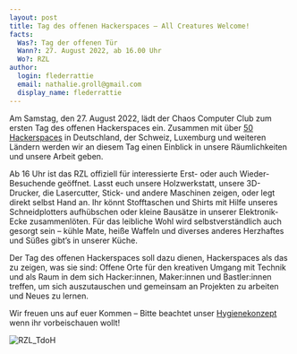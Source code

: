 ```yaml
---
layout: post
title: Tag des offenen Hackerspaces – All Creatures Welcome!
facts:
  Was?: Tag der offenen Tür
  Wann?: 27. August 2022, ab 16.00 Uhr
  Wo?: RZL
author:
  login: flederrattie
  email: nathalie.groll@gmail.com
  display_name: flederrattie
---
```


Am Samstag, den 27. August 2022, lädt der Chaos Computer Club zum ersten Tag des offenen Hackerspaces ein. Zusammen mit über [50 Hackerspaces](https://umap.openstreetmap.fr/de/map/tag-der-offenen-hackspaces_786704#5/51.760/10.942) in Deutschland, der Schweiz, Luxemburg und weiteren Ländern werden wir an diesem Tag einen Einblick in unsere Räumlichkeiten und unsere Arbeit geben.

Ab 16 Uhr ist das RZL offiziell für interessierte Erst- oder auch Wieder-Besuchende geöffnet. Lasst euch unsere Holzwerkstatt, unsere 3D-Drucker, die Lasercutter, Stick- und andere Maschinen zeigen, oder legt direkt selbst Hand an. Ihr könnt Stofftaschen und Shirts mit Hilfe unseres Schneidplotters aufhübschen oder kleine Bausätze in unserer Elektronik-Ecke zusammenlöten.
Für das leibliche Wohl wird selbstverständlich auch gesorgt sein – kühle Mate, heiße Waffeln und diverses anderes Herzhaftes und Süßes gibt’s in unserer Küche. 

Der Tag des offenen Hackerspaces soll dazu dienen, Hackerspaces als das zu zeigen, was sie sind: Offene Orte für den kreativen Umgang mit Technik und als Raum in dem sich Hacker:innen, Maker:innen und Bastler:innen treffen, um sich auszutauschen und gemeinsam an Projekten zu arbeiten und Neues zu lernen.

Wir freuen uns auf euer Kommen – Bitte beachtet unser [Hygienekonzept](https://wiki.raumzeitlabor.de/wiki/Hygienekonzept) wenn ihr vorbeischauen wollt!

![RZL_TdoH](/assets/RZL_TdoH.jpg)
